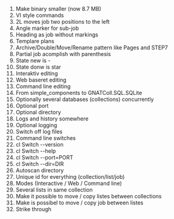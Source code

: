 1. Make binary smaller (now 8.7 MB)
1. VI style commands
1. 2L moves job two positions to the left
1. Angle marker for sub-job
1. Heading as job without markings
1. Templare plans
1. Archive/Double/Move/Rename pattern like Pages and STEP7
1. Partial job acomplish with parenthesis
1. State new is -
1. State donw is star
1. Interaktiv editing
1. Web baseret editing
1. Command line editing
1. From simple_components to GNATColl.SQL.SQLite
1. Optionally several databases (collections) concurrently
1. Optional port
1. Optional directory
1. Logs and history somewhere
1. Optional logging
1. Switch off log files
1. Command line switches
1. cl Switch --version
1. cl Switch --help
1. cl Switch --port=PORT
1. cl Switch --dir=DIR
1. Autoscan directory
1. Unique id for everything (collection/list/job)
1. Modes (Interactive / Web / Command line)
1. Several lists in same collection
1. Make it possible to move / copy listes between collections
1. Make is possibel to move / copy job between listes
1. Strike through
